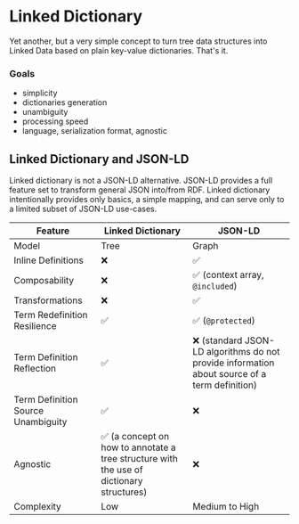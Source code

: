 # Linked Dictionary

Yet another, but a very simple concept to turn tree data structures into Linked Data based on plain key-value dictionaries. That's it.

### Goals
 * simplicity
 * dictionaries generation
 * unambiguity
 * processing speed
 * language, serialization format, agnostic


## Linked Dictionary and JSON-LD

Linked dictionary is not a JSON-LD alternative. JSON-LD provides a full feature set to transform general JSON into/from RDF. Linked dictionary intentionally provides only basics, a simple mapping, and can serve only to a limited subset of JSON-LD use-cases.

| Feature | Linked Dictionary | JSON-LD |
| --- | --- | --- |
| Model  | Tree | Graph |
| Inline Definitions | ❌ | ✅ |
| Composability | ❌ |  ✅  (context array, `@included`) | 
| Transformations | ❌ |  ✅  |
| Term Redefinition Resilience |  ✅  |  ✅ (`@protected`) |
| Term Definition Reflection | ✅ | ❌ (standard JSON-LD algorithms do not provide information about source of a term definition) |
| Term Definition Source Unambiguity  | ✅ | ❌ |
| Agnostic |  ✅ (a concept on how to annotate a tree structure with the use of dictionary structures) |  ❌ |
| Complexity | Low | Medium to High |




